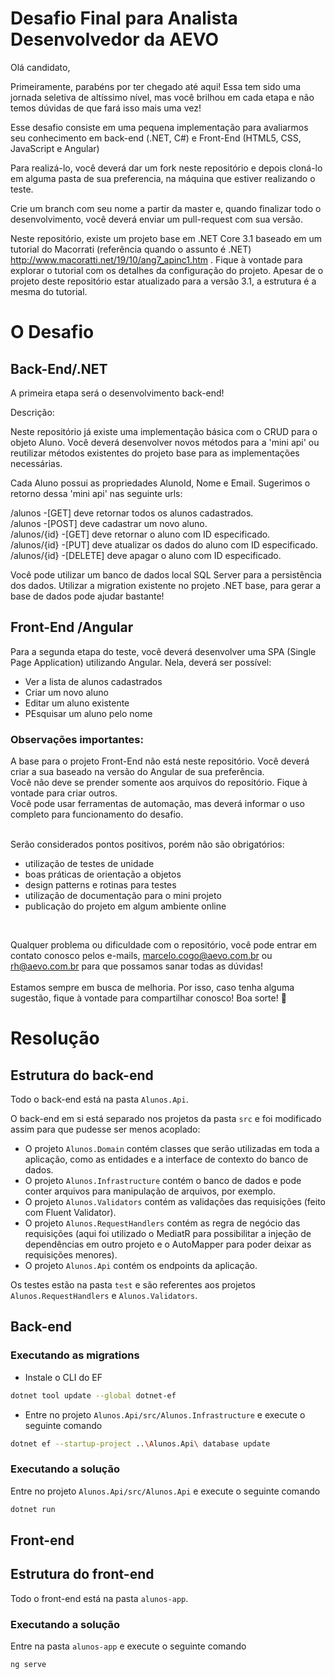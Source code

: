 # Desafio Final para Analista Desenvolvedor da AEVO

Olá candidato,

Primeiramente, parabéns por ter chegado até aqui! Essa tem sido uma jornada seletiva de altíssimo nível, mas você brilhou em cada etapa e não temos dúvidas de que fará isso mais uma vez! <br>

Esse desafio consiste em uma pequena implementação para avaliarmos seu conhecimento em back-end (.NET, C#) e Front-End (HTML5, CSS, JavaScript e Angular)

Para realizá-lo, você deverá dar um fork neste repositório e depois cloná-lo em alguma pasta de sua preferencia, na máquina que estiver realizando o teste.

Crie um branch com seu nome a partir da master e, quando finalizar todo o desenvolvimento, você deverá enviar um pull-request com sua versão.<br>

Neste repositório, existe um projeto base em .NET Core 3.1 baseado em um tutorial do Macorrati (referência quando o assunto é .NET) http://www.macoratti.net/19/10/ang7_apinc1.htm . Fique à vontade para explorar o tutorial com os detalhes da configuração do projeto. Apesar de o projeto deste repositório estar atualizado para a versão 3.1, a estrutura é a mesma do tutorial.

# O Desafio
## Back-End/.NET
A primeira etapa será o desenvolvimento back-end!

Descrição:

Neste repositório já existe uma implementação básica com o CRUD para o objeto Aluno. Você deverá desenvolver novos métodos para a 'mini api' ou reutilizar métodos existentes do projeto base para as implementações necessárias.

Cada Aluno possui as propriedades AlunoId, Nome e Email. Sugerimos o retorno dessa 'mini api' nas seguinte urls: 

/alunos      -[GET] deve retornar todos os alunos cadastrados.<br>
/alunos       -[POST] deve cadastrar um novo aluno. <br>
/alunos/{id}  -[GET] deve retornar o aluno com ID especificado. <br>
/alunos/{id}  -[PUT] deve atualizar os dados do aluno com ID especificado. <br>
/alunos/{id}  -[DELETE] deve apagar o aluno com ID especificado. <br>

Você pode utilizar um banco de dados local SQL Server para a persistência dos dados. Utilizar a migration existente no projeto .NET base, para gerar a base de dados pode ajudar bastante!

## Front-End /Angular
Para a segunda etapa do teste, você deverá desenvolver uma SPA (Single Page Application) utilizando Angular. Nela, deverá ser possível:

- Ver a lista de alunos cadastrados
- Criar um novo aluno
- Editar um aluno existente
- PEsquisar um aluno pelo nome


### Observações importantes:
A base para o projeto Front-End não está neste repositório. Você deverá criar a sua baseado na versão do Angular de sua preferência.<br>
Você não deve se prender somente aos arquivos do repositório. Fique à vontade para criar outros.<br>
Você pode usar ferramentas de automação, mas deverá informar o uso completo para funcionamento do desafio.<br><br>

Serão considerados pontos positivos, porém não são obrigatórios: 
- utilização de testes de unidade
- boas práticas de orientação a objetos
- design patterns e rotinas para testes
- utilização de documentação para o mini projeto
- publicação do projeto em algum ambiente online 
<br>

Qualquer problema ou dificuldade com o repositório, você pode entrar em contato conosco pelos e-mails, marcelo.cogo@aevo.com.br ou rh@aevo.com.br para que possamos sanar todas as dúvidas!
<br><br>
Estamos sempre em busca de melhoria. Por isso, caso tenha alguma sugestão, fique à vontade para compartilhar conosco! Boa sorte! 💛

# Resolução
## Estrutura do back-end
Todo o back-end está na pasta `Alunos.Api`.

O back-end em si está separado nos projetos da pasta `src` e foi modificado assim para que pudesse ser menos acoplado:
- O projeto `Alunos.Domain` contém classes que serão utilizadas em toda a aplicação, como as entidades e a interface de contexto do banco de dados.
- O projeto `Alunos.Infrastructure` contém o banco de dados e pode conter arquivos para manipulação de arquivos, por exemplo.
- O projeto `Alunos.Validators` contém as validações das requisições (feito com Fluent Validator).
- O projeto `Alunos.RequestHandlers` contém as regra de negócio das requisições (aqui foi utilizado o MediatR para possibilitar a injeção de dependências em outro projeto e o AutoMapper para poder deixar as requisições menores).
- O projeto `Alunos.Api` contém os endpoints da aplicação.

Os testes estão na pasta `test` e são referentes aos projetos `Alunos.RequestHandlers` e `Alunos.Validators`.
## Back-end
### Executando as migrations
- Instale o CLI do EF 
```bash
dotnet tool update --global dotnet-ef
```
- Entre no projeto `Alunos.Api/src/Alunos.Infrastructure` e execute o seguinte comando
```bash
dotnet ef --startup-project ..\Alunos.Api\ database update
```
### Executando a solução
Entre no projeto `Alunos.Api/src/Alunos.Api` e execute o seguinte comando
```bash
dotnet run
```
## Front-end
## Estrutura do front-end
Todo o front-end está na pasta `alunos-app`.
### Executando a solução
Entre na pasta `alunos-app` e execute o seguinte comando
```bash
ng serve
```
